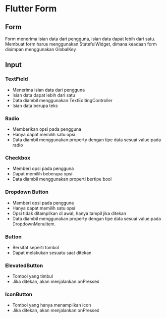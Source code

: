 # Flutter Form 

## Form
Form menerima isian data dari pengguna, isian data dapat lebih dari satu. 
Membuat form harus menggunakan StatefulWidget, dimana keadaan form disimpan menggunakan GlobalKey<FormState>

## Input
### TextField
- Menerima isian data dari pengguna
- Isian data dapat lebih dari satu
- Data diambil menggunakan TextEditingController
- Isian data berupa teks

### Radio
- Memberikan opsi pada pengguna
- Hanya dapat memilih satu opsi
- Data diambil menggunakan property dengan tipe data sesuai value pada radio

### Checkbox
- Memberi opsi pada pengguna
- Dapat memilih beberapa opsi
- Data diambil menggunakan properti bertipe bool 

### Dropdown Button
- Memberi opsi pada pengguna
- Hanya dapat memilih satu opsi
- Opsi tidak ditampilkan di awal, hanya tampil jika ditekan
- Data diambil menggunakan property dengan tipe data sesuai value pada DropdownMenuItem.

### Button
- Bersifat seperti tombol
- Dapat melakukan sesuatu saat ditekan

### ElevatedButton
- Tombol yang timbul
- Jika ditekan, akan menjalankan onPressed

### IconButton
- Tombol yang hanya menampilkan icon
- Jika ditekan, akan menjalankan onPressed

